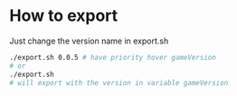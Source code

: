 # How to export

Just change the version name in export.sh

```sh
./export.sh 0.0.5 # have priority hover gameVersion
# or
./export.sh 
# will export with the version in variable gameVersion
```
